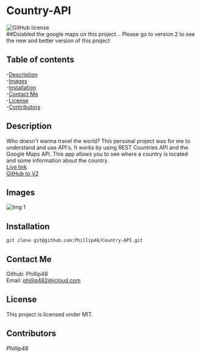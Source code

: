 # Country-API
![GitHub license](https://img.shields.io/badge/license-MIT-blue.svg)  
##Dsiabled the google maps on this project... Please go to version 2 to see the new and better version of this project
  
## Table of contents   
-[Description](#Description)   
-[Images](#Images)     
-[Installation](#Installation)  
-[Contact Me](#Contact-Me)    
-[License](#License)  
-[Contributors](#Contributors)  

## Description  
Who doesn't wanna travel the world? This personal project was for me to understand and use API's. It works by using REST Countries API and the Google Maps API. This app allows you to see where a country is located and some information about the country.   
[Live link](https://phillip48.github.io/Country-API/)  
[GitHub to V2](https://github.com/Phillip48/country-V2)

## Images  
![Img 1]()  

## Installation     
`git clone git@github.com:Phillip48/Country-API.git`  

## Contact Me  
Github: Phillip48  
Email: phillip482@icloud.com  

## License
This project is licensed under MIT.

## Contributors  
*Phillip48*  
